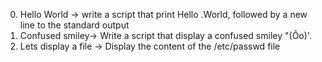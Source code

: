 0. Hello World -> write a script that print Hello .World, followed by a new line to the standard output
1. Confused smiley-> Write a script that display a confused smiley "(Ôo)'.
2. Lets display a file -> Display the content of the /etc/passwd file
